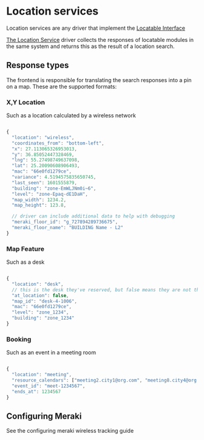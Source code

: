 # Location services

Location services are any driver that implement the [Locatable Interface](https://github.com/PlaceOS/driver/blob/master/src/placeos-driver/interface/locatable.cr)

[The Location Service](https://github.com/PlaceOS/drivers/blob/master/drivers/place/location_services.cr) driver collects the responses of locatable modules in the same system and returns this as the result of a location search.


## Response types

The frontend is responsible for translating the search responses into a pin on a map.
These are the supported formats:


### X,Y Location

Such as a location calculated by a wireless network

```javascript

{
  "location": "wireless",
  "coordinates_from": "bottom-left",
  "x": 27.113065326953013,
  "y": 36.85052447328469,
  "lng": 55.27498749637098,
  "lat": 25.20090608906493,
  "mac": "66e0fd1279ce",
  "variance": 4.5194575835650745,
  "last_seen": 1601555879,
  "building": "zone-EmWLJNm0i~6",
  "level": "zone-Epaq-dE1DaH",
  "map_width": 1234.2,
  "map_height": 123.8,

  // driver can include additional data to help with debugging
  "meraki_floor_id": "g_727894289736675",
  "meraki_floor_name": "BUILDING Name - L2"
}

```


### Map Feature

Such as a desk

```javascript

{
  "location": "desk",
  // this is the desk they've reserved, but false means they are not there
  "at_location": false,
  "map_id": "desk-4-1006",
  "mac": "66e0fd1279ce",
  "level": "zone_1234",
  "building": "zone_1234"
}

```


### Booking

Such as an event in a meeting room

```javascript

{
  "location": "meeting",
  "resource_calendars": ["meeting2.city1@org.com", "meeting8.city4@org.com"],
  "event_id": "meet-1234567",
  "ends_at": 1234567
}

```


## Configuring Meraki

See the configuring meraki wireless tracking guide
